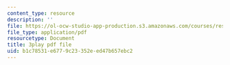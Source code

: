 ```yaml
---
content_type: resource
description: ''
file: https://ol-ocw-studio-app-production.s3.amazonaws.com/courses/res-env-001-climate-action-hands-on-harnessing-science-with-communities-to-cut-carbon-january-iap-2017/b1c78531e6779c23352eed47b657ebc2_uq3aNIM-IU.pdf
file_type: application/pdf
resourcetype: Document
title: 3play pdf file
uid: b1c78531-e677-9c23-352e-ed47b657ebc2
---
```

